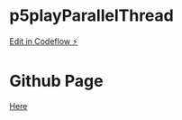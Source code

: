 # p5playParallelThread

[Edit in Codeflow ⚡️](https://stackblitz.com/~/github.com/amami-harhid/p5playParallelThread)


# Github Page

[Here](https://amami-harhid.github.io/p5playParallelThread/)